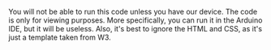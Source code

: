 You will not be able to run this code unless you have our device. The code is only for viewing purposes. More specifically, you can run it in the Arduino IDE, but it will be useless. 
Also, it's best to ignore the HTML and CSS, as it's just a template taken from W3.
